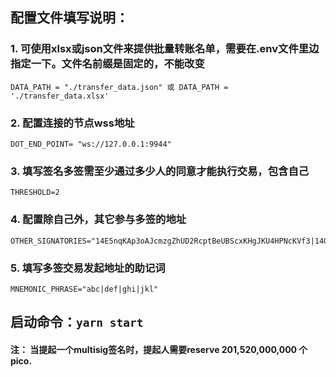## 配置文件填写说明：

### 1. 可使用xlsx或json文件来提供批量转账名单，需要在.env文件里边指定一下。文件名前缀是固定的，不能改变
```
DATA_PATH = "./transfer_data.json" 或 DATA_PATH = './transfer_data.xlsx'
```
### 2. 配置连接的节点wss地址
```
DOT_END_POINT= "ws://127.0.0.1:9944"
```
### 3. 填写签名多签需至少通过多少人的同意才能执行交易，包含自己
```
THRESHOLD=2
```
### 4. 配置除自己外，其它参与多签的地址
```
OTHER_SIGNATORIES="14E5nqKAp3oAJcmzgZhUD2RcptBeUBScxKHgJKU4HPNcKVf3|14Gjs1TD93gnwEBfDMHoCgsuf1s2TVKUP6Z1qKmAZnZ8cW5q"
```
### 5. 填写多签交易发起地址的助记词
```
MNEMONIC_PHRASE="abc|def|ghi|jkl"
```

## 启动命令：`yarn start`

#### 注： 当提起一个multisig签名时，提起人需要reserve 201,520,000,000 个 pico.
